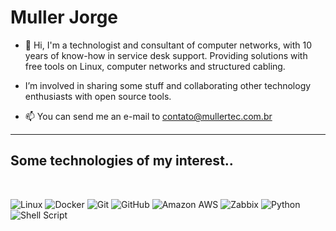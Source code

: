 # Muller Jorge

-   👋 Hi, I'm a technologist and consultant of computer networks, with 10 years of know-how in service desk support. Providing solutions with free tools on Linux, computer networks and structured cabling.

-   I’m involved in sharing some stuff and collaborating other technology enthusiasts with open source tools.

-   📫 You can send me an e-mail to contato@mullertec.com.br

---

## <b>Some technologies of my interest..</b>
<br>

  ![Linux](https://img.shields.io/badge/-Linux-16C60C?style=for-the-badge&logo=linux&logoColor=white)
  ![Docker](https://img.shields.io/badge/-Docker-46a2f1?style=for-the-badge&logo=docker&logoColor=white)
  ![Git](https://img.shields.io/badge/-Git-F1502F?style=for-the-badge&logo=git&logoColor=white)
  ![GitHub](https://img.shields.io/badge/-GitHub-lightgrey?style=for-the-badge&logo=github&logoColor=black)
  ![Amazon AWS](https://img.shields.io/badge/-AWS-black?style=for-the-badge&logo=amazon-aws&logoColor=FF9900)
  ![Zabbix](https://img.shields.io/badge/-Zabbix-red?style=for-the-badge&logo=zabbix&logoColor=white)
  ![Python](https://img.shields.io/badge/-Python-306998?style=for-the-badge&logo=python&logoColor=white)
  ![Shell Script](https://img.shields.io/badge/-Shell%20Script-black?style=for-the-badge&logo=shell&logoColor=white)



<!---
millerjmatos/millerjmatos is a ✨ special ✨ repository because its `README.md` (this file) appears on your GitHub profile.
You can click the Preview link to take a look at your changes.
--->
